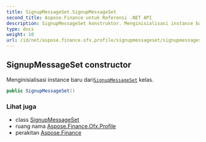 ```yaml
---
title: SignupMessageSet.SignupMessageSet
second_title: Aspose.Finance untuk Referensi .NET API
description: SignupMessageSet konstruktor. Menginisialisasi instance baru dariSignupMessageSet kelas.
type: docs
weight: 10
url: /id/net/aspose.finance.ofx.profile/signupmessageset/signupmessageset/
---
```

## SignupMessageSet constructor

Menginisialisasi instance baru dari[`SignupMessageSet`](../) kelas.

```csharp
public SignupMessageSet()
```

### Lihat juga

* class [SignupMessageSet](../)
* ruang nama [Aspose.Finance.Ofx.Profile](../../signupmessageset/)
* perakitan [Aspose.Finance](../../../)


